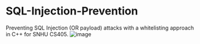 # SQL-Injection-Prevention
Preventing SQL Injection (OR payload) attacks with a whitelisting approach in C++ for SNHU CS405.
![image](https://user-images.githubusercontent.com/15134446/224429669-7cab4573-7717-45cf-b2c7-a5677648cd47.png)
